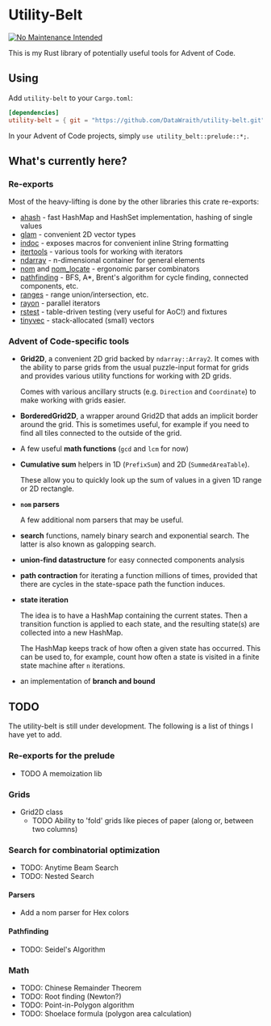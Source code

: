 # Utility-Belt

[![No Maintenance Intended](http://unmaintained.tech/badge.svg)](http://unmaintained.tech/)

This is my Rust library of potentially useful tools for Advent of Code.

## Using

Add `utility-belt` to your `Cargo.toml`:

```toml
[dependencies]
utility-belt = { git = "https://github.com/DataWraith/utility-belt.git" }
```

In your Advent of Code projects, simply `use utility_belt::prelude::*;`.

## What's currently here?

### Re-exports

Most of the heavy-lifting is done by the other libraries this crate re-exports:

- [ahash](https://docs.rs/ahash) - fast HashMap and HashSet implementation, hashing of single values
- [glam](https://docs.rs/glam) - convenient 2D vector types
- [indoc](https://docs.rs/indoc) - exposes macros for convenient inline String formatting
- [itertools](https://docs.rs/itertools) - various tools for working with iterators
- [ndarray](https://docs.rs/ndarray) - n-dimensional container for general elements
- [nom](https://docs.rs/nom) and [nom_locate](https://docs.rs/nom_locate/latest/nom_locate/) - ergonomic parser combinators
- [pathfinding](https://docs.rs/pathfinding) - BFS, A*, Brent's algorithm for cycle finding, connected components, etc.
- [ranges](https://docs.rs/ranges) - range union/intersection, etc.
- [rayon](https://docs.rs/rayon) - parallel iterators
- [rstest](https://docs.rs/rstest) - table-driven testing (very useful for AoC!) and fixtures
- [tinyvec](https://docs.rs/tinyvec) - stack-allocated (small) vectors

### Advent of Code-specific tools

- **Grid2D**, a convenient 2D grid backed by `ndarray::Array2`. It comes with
  the ability to parse grids from the usual puzzle-input format for grids and
  provides various utility functions for working with 2D grids.

  Comes with various ancillary structs (e.g. `Direction` and `Coordinate`) to
  make working with grids easier.

- **BorderedGrid2D**, a wrapper around Grid2D that adds an implicit border
  around the grid. This is sometimes useful, for example if you need to find
  all tiles connected to the outside of the grid.

- A few useful **math functions** (`gcd` and `lcm` for now)

- **Cumulative sum** helpers in 1D (`PrefixSum`) and 2D (`SummedAreaTable`).

  These allow you to quickly look up the sum of values in a given 1D range or 2D
  rectangle.

- **`nom` parsers**

  A few additional nom parsers that may be useful.

- **search** functions, namely binary search and exponential search. The latter
  is also known as galopping search.

- **union-find datastructure** for easy connected components analysis

- **path contraction** for iterating a function millions of times, provided that
  there are cycles in the state-space path the function induces.

- **state iteration**

  The idea is to have a HashMap containing the current states. Then a transition
  function is applied to each state, and the resulting state(s) are collected into
  a new HashMap.

  The HashMap keeps track of how often a given state has occurred. This can be
  used to, for example, count how often a state is visited in a finite state
  machine after `n` iterations.

- an implementation of **branch and bound**

## TODO

The utility-belt is still under development. The following is a list of things I
have yet to add.

### Re-exports for the prelude

- TODO A memoization lib

### Grids

- Grid2D class
  - TODO Ability to 'fold' grids like pieces of paper (along or, between two columns)

### Search for combinatorial optimization

- TODO: Anytime Beam Search
- TODO: Nested Search

#### Parsers

- Add a nom parser for Hex colors

#### Pathfinding

- TODO: Seidel's Algorithm

### Math

- TODO: Chinese Remainder Theorem
- TODO: Root finding (Newton?)
- TODO: Point-in-Polygon algorithm
- TODO: Shoelace formula (polygon area calculation)
